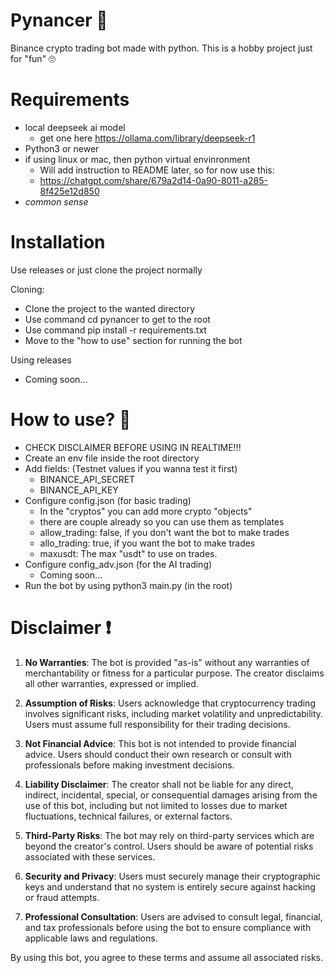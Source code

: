 # Pynancer 💸
Binance crypto trading bot made with python.
This is a hobby project just for "fun" 🙄

# Requirements
- local deepseek ai model
  - get one here https://ollama.com/library/deepseek-r1
- Python3 or newer
- if using linux or mac, then python virtual envinronment
    - Will add instruction to README later, so for now use this:
    - https://chatgpt.com/share/679a2d14-0a90-8011-a285-8f425e12d850
- *common sense*

# Installation
Use releases or just clone the project normally

Cloning:
- Clone the project to the wanted directory 
- Use command cd pynancer to get to the root
- Use command pip install -r requirements.txt
- Move to the "how to use" section for running the bot

Using releases
- Coming soon...

# How to use? 🤔
- CHECK DISCLAIMER BEFORE USING IN REALTIME!!!
- Create an env file inside the root directory
- Add fields: (Testnet values if you wanna test it first)
    - BINANCE_API_SECRET
    - BINANCE_API_KEY
- Configure config.json (for basic trading) 
    - In the "cryptos" you can add more crypto "objects"
    - there are couple already so you can use them as templates
    - allow_trading: false, if you don't want the bot to make trades
    - allo_trading: true, if you want the bot to make trades
    - maxusdt: The max "usdt" to use on trades.
- Configure config_adv.json (for the AI trading)
    - Coming soon...
- Run the bot by using python3 main.py (in the root)

# Disclaimer :exclamation:

1. **No Warranties**: The bot is provided "as-is" without any warranties of merchantability or fitness for a
particular purpose. The creator disclaims all other warranties, expressed or implied.

2. **Assumption of Risks**: Users acknowledge that cryptocurrency trading involves significant risks, including
market volatility and unpredictability. Users must assume full responsibility for their trading decisions.

3. **Not Financial Advice**: This bot is not intended to provide financial advice. Users should conduct their own
research or consult with professionals before making investment decisions.

4. **Liability Disclaimer**: The creator shall not be liable for any direct, indirect, incidental, special, or
consequential damages arising from the use of this bot, including but not limited to losses due to market
fluctuations, technical failures, or external factors.

5. **Third-Party Risks**: The bot may rely on third-party services which are beyond the creator's control. Users
should be aware of potential risks associated with these services.

6. **Security and Privacy**: Users must securely manage their cryptographic keys and understand that no system is
entirely secure against hacking or fraud attempts.

7. **Professional Consultation**: Users are advised to consult legal, financial, and tax professionals before
using the bot to ensure compliance with applicable laws and regulations.

By using this bot, you agree to these terms and assume all associated risks.
